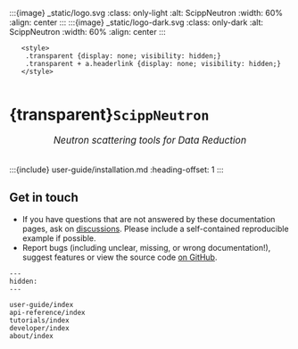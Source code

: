 :::{image} _static/logo.svg
:class: only-light
:alt: ScippNeutron
:width: 60%
:align: center
:::
:::{image} _static/logo-dark.svg
:class: only-dark
:alt: ScippNeutron
:width: 60%
:align: center
:::

```{raw} html
   <style>
    .transparent {display: none; visibility: hidden;}
    .transparent + a.headerlink {display: none; visibility: hidden;}
   </style>
```

```{role} transparent
```

# {transparent}`ScippNeutron`

<div style="font-size:1.2em;font-style:italic;color:var(--pst-color-text-muted);text-align:center;">
  Neutron scattering tools for Data Reduction
  </br></br>
</div>

:::{include} user-guide/installation.md
:heading-offset: 1
:::

## Get in touch

- If you have questions that are not answered by these documentation pages, ask on [discussions](https://github.com/scipp/scippneutron/discussions). Please include a self-contained reproducible example if possible.
- Report bugs (including unclear, missing, or wrong documentation!), suggest features or view the source code [on GitHub](https://github.com/scipp/scippneutron).

```{toctree}
---
hidden:
---

user-guide/index
api-reference/index
tutorials/index
developer/index
about/index
```
